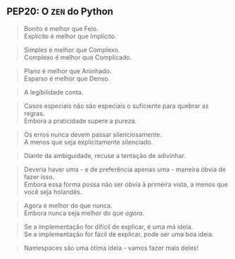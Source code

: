 ## PEP20: O `ZEN` do Python
> Bonito é melhor que Feio.  
> Explícito é melhor que Implícito.  

> Simples é melhor que Complexo.  
> Complexo é melhor que Complicado. 

> Plano é melhor que Aninhado.  
> Esparso é melhor que Denso. 

> A legibilidade conta.  

> Casos especiais não são especiais o suficiente para quebrar as regras.  
> Embora a praticidade supere a pureza.  

> Os erros nunca devem passar silenciosamente.  
> A menos que seja explicitamente silenciado.  

> Diante da ambiguidade, recuse a tentação de adivinhar.

> Deveria haver uma - e de preferência apenas uma - maneira óbvia de fazer isso.  
> Embora essa forma possa não ser óbvia à primeira vista, a menos que você seja holandês.  

> Agora é melhor do que nunca.  
> Embora nunca seja melhor do que *agora*.  

> Se a implementação for difícil de explicar, é uma má ideia.  
> Se a implementação for fácil de explicar, pode ser uma boa ideia.  

> Namespaces são uma ótima ideia - vamos fazer mais deles!  
